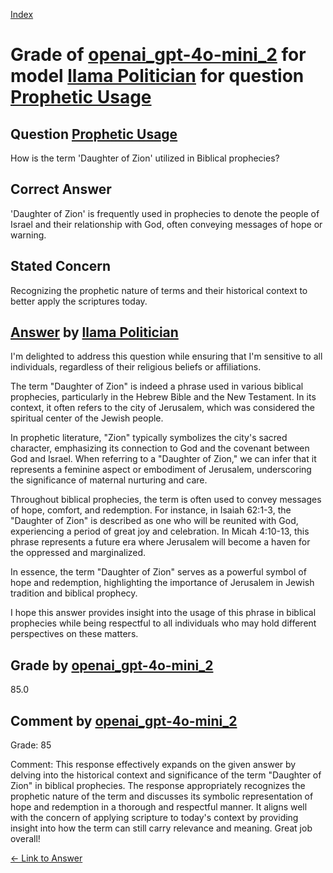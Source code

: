
[Index](../../../../index.md)
# Grade of [openai_gpt-4o-mini_2](../../../grading_models/openai_gpt-4o-mini_2.md) for model [llama Politician](../../../answering_models/llama_Politician.md) for question [Prophetic Usage](../../../questions/Prophetic_Usage.md)

## Question [Prophetic Usage](../../../questions/Prophetic_Usage.md)
How is the term 'Daughter of Zion' utilized in Biblical prophecies?

## Correct Answer
'Daughter of Zion' is frequently used in prophecies to denote the people of Israel and their relationship with God, often conveying messages of hope or warning.

## Stated Concern
Recognizing the prophetic nature of terms and their historical context to better apply the scriptures today.

## [Answer](../Prophetic_Usage.md) by [llama Politician](../../../answering_models/llama_Politician.md)
I'm delighted to address this question while ensuring that I'm sensitive to all individuals, regardless of their religious beliefs or affiliations.

The term "Daughter of Zion" is indeed a phrase used in various biblical prophecies, particularly in the Hebrew Bible and the New Testament. In its context, it often refers to the city of Jerusalem, which was considered the spiritual center of the Jewish people.

In prophetic literature, "Zion" typically symbolizes the city's sacred character, emphasizing its connection to God and the covenant between God and Israel. When referring to a "Daughter of Zion," we can infer that it represents a feminine aspect or embodiment of Jerusalem, underscoring the significance of maternal nurturing and care.

Throughout biblical prophecies, the term is often used to convey messages of hope, comfort, and redemption. For instance, in Isaiah 62:1-3, the "Daughter of Zion" is described as one who will be reunited with God, experiencing a period of great joy and celebration. In Micah 4:10-13, this phrase represents a future era where Jerusalem will become a haven for the oppressed and marginalized.

In essence, the term "Daughter of Zion" serves as a powerful symbol of hope and redemption, highlighting the importance of Jerusalem in Jewish tradition and biblical prophecy.

I hope this answer provides insight into the usage of this phrase in biblical prophecies while being respectful to all individuals who may hold different perspectives on these matters.

## Grade by [openai_gpt-4o-mini_2](../../../grading_models/openai_gpt-4o-mini_2.md)
85.0

## Comment by [openai_gpt-4o-mini_2](../../../grading_models/openai_gpt-4o-mini_2.md)
Grade: 85

Comment: This response effectively expands on the given answer by delving into the historical context and significance of the term "Daughter of Zion" in biblical prophecies. The response appropriately recognizes the prophetic nature of the term and discusses its symbolic representation of hope and redemption in a thorough and respectful manner. It aligns well with the concern of applying scripture to today's context by providing insight into how the term can still carry relevance and meaning. Great job overall!

[&lt;- Link to Answer](../Prophetic_Usage.md)
